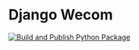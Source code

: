 # Django Wecom

[![Build and Publish Python Package](https://github.com/liuzihaohao/django_wecom/actions/workflows/release.yml/badge.svg?branch=master)](https://github.com/liuzihaohao/django_wecom/actions/workflows/release.yml)

